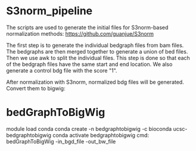 # S3norm_pipeline

The scripts are used to generate the initial files for S3norm-based normalization methods: https://github.com/guanjue/S3norm

The first step is to generate the individual bedgraph files from bam files. The bedgraphs are then merged together to generate a union of bed files. Then we use awk to split the individual files. This step is done so that each of the bedgraph files have the same start and end location. We also generate a control bdg file with the score "1".

After normalization with S3norm, normalized bdg files will be generated. Convert them to bigwig:
# bedGraphToBigWig
module load conda
conda create -n bedgraphtobigwig -c bioconda ucsc-bedgraphtobigwig
conda activate bedgraphtobigwig
cmd:
bedGraphToBigWig -in_bgd_file -out_bw_file

